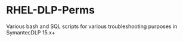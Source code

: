 # RHEL-DLP-Perms
Various bash and SQL scripts for various troubleshooting purposes in SymantecDLP 15.x+
